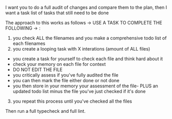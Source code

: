 I want you to do a full audit of changes and compare them to the plan, then I want a task list of tasks that still need to be done

The approach to this works as follows -> USE A TASK TO COMPLETE THE FOLLOWING -> :
1. you check ALL the filenames and you make a comprehensive todo list of each filenames
2. you create a looping task with X interations (amount of ALL files)
- you create a task for yourself to check each file and think hard about it
- check your memory on each file for context
- DO NOT EDIT THE FILE
- you critically assess if you've fully audited the file
- you can then mark the file either done or not done
- you then store in your memory your assessment of the file- PLUS an updated todo list minus the file you've just checked if it's done
3. you repeat this process until you've checked all the files

Then run a full typecheck and full lint.